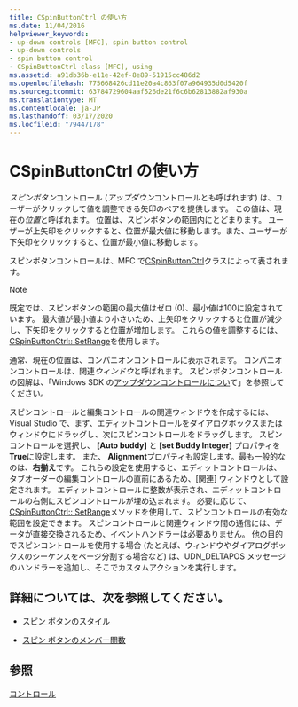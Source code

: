 ```yaml
---
title: CSpinButtonCtrl の使い方
ms.date: 11/04/2016
helpviewer_keywords:
- up-down controls [MFC], spin button control
- up-down controls
- spin button control
- CSpinButtonCtrl class [MFC], using
ms.assetid: a91db36b-e11e-42ef-8e89-51915cc486d2
ms.openlocfilehash: 775668426cd11e20a4c863f07a964935d0d5420f
ms.sourcegitcommit: 63784729604aaf526de21f6c6b62813882af930a
ms.translationtype: MT
ms.contentlocale: ja-JP
ms.lasthandoff: 03/17/2020
ms.locfileid: "79447178"
---
```

# <a name="using-cspinbuttonctrl"></a>CSpinButtonCtrl の使い方

*スピンボタン*コントロール (*アップダウン*コントロールとも呼ばれます) は、ユーザーがクリックして値を調整できる矢印のペアを提供します。 この値は、現在の*位置*と呼ばれます。 位置は、スピンボタンの範囲内にとどまります。 ユーザーが上矢印をクリックすると、位置が最大値に移動します。また、ユーザーが下矢印をクリックすると、位置が最小値に移動します。

スピンボタンコントロールは、MFC で[CSpinButtonCtrl](../mfc/reference/cspinbuttonctrl-class.md)クラスによって表されます。

> [!NOTE]
>  既定では、スピンボタンの範囲の最大値はゼロ (0)、最小値は100に設定されています。 最大値が最小値より小さいため、上矢印をクリックすると位置が減少し、下矢印をクリックすると位置が増加します。 これらの値を調整するには、 [CSpinButtonCtrl:: SetRange](../mfc/reference/cspinbuttonctrl-class.md#setrange)を使用します。

通常、現在の位置は、コンパニオンコントロールに表示されます。 コンパニオンコントロールは、関連*ウィンドウ*と呼ばれます。 スピンボタンコントロールの図解は、「Windows SDK の[アップダウンコントロールについ](/windows/win32/Controls/up-down-controls)て」を参照してください。

スピンコントロールと編集コントロールの関連ウィンドウを作成するには、Visual Studio で、まず、エディットコントロールをダイアログボックスまたはウィンドウにドラッグし、次にスピンコントロールをドラッグします。 スピンコントロールを選択し、 **[Auto buddy]** と **[set Buddy Integer]** プロパティを**True**に設定します。 また、 **Alignment**プロパティも設定します。最も一般的なのは、**右揃え**です。 これらの設定を使用すると、エディットコントロールは、タブオーダーの編集コントロールの直前にあるため、[関連] ウィンドウとして設定されます。 エディットコントロールに整数が表示され、エディットコントロールの右側にスピンコントロールが埋め込まれます。 必要に応じて、 [CSpinButtonCtrl:: SetRange](../mfc/reference/cspinbuttonctrl-class.md#setrange)メソッドを使用して、スピンコントロールの有効な範囲を設定できます。 スピンコントロールと関連ウィンドウ間の通信には、データが直接交換されるため、イベントハンドラーは必要ありません。 他の目的でスピンコントロールを使用する場合 (たとえば、ウィンドウやダイアログボックスのシーケンスをページ分割する場合など) は、UDN_DELTAPOS メッセージのハンドラーを追加し、そこでカスタムアクションを実行します。

## <a name="what-do-you-want-to-know-more-about"></a>詳細については、次を参照してください。

- [スピン ボタンのスタイル](../mfc/spin-button-styles.md)

- [スピン ボタンのメンバー関数](../mfc/spin-button-member-functions.md)

## <a name="see-also"></a>参照

[コントロール](../mfc/controls-mfc.md)
